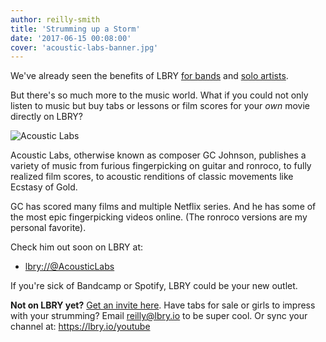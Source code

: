 ```yaml
---
author: reilly-smith
title: 'Strumming up a Storm'
date: '2017-06-15 00:08:00'
cover: 'acoustic-labs-banner.jpg'
---
```


We've already seen the benefits of LBRY [for bands](https://lbry.io/news/matt-sokol) and [solo artists](https://lbry.io/news/whoiscapital).

But there's so much more to the music world. What if you could not only listen to music but buy tabs or lessons or film scores for your *own* movie directly on LBRY?

![Acoustic Labs](/img/news/acoustic-labs-inline.jpg)

Acoustic Labs, otherwise known as composer GC Johnson, publishes a variety of music from furious fingerpicking on guitar and ronroco, to fully realized film scores, to acoustic renditions of classic movements like Ecstasy of Gold.

GC has scored many films and multiple Netflix series. And he has some of the most epic fingerpicking videos online. (The ronroco versions are my personal favorite).

Check him out soon on LBRY at:
- [lbry://@AcousticLabs](https://open.lbry.io/@AcousticLabs)

If you're sick of Bandcamp or Spotify, LBRY could be your new outlet.

**Not on LBRY yet?** [Get an invite here](https://lbry.io/get). Have tabs for sale or girls to impress with your strumming? Email [reilly@lbry.io](mailto:reilly@lbry.io) to be super cool. Or sync your channel at: https://lbry.io/youtube

